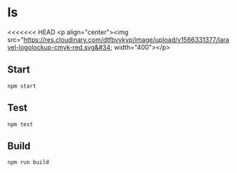 # ls

&lt;&lt;&lt;&lt;&lt;&lt;&lt; HEAD &lt;p align=&#34;center&#34;&gt;&lt;img src=&#34;https://res.cloudinary.com/dtfbvvkyp/image/upload/v1566331377/laravel-logolockup-cmyk-red.svg&#34; width=&#34;400&#34;&gt;&lt;/p&gt;

## Start

```
npm start
```

## Test

```
npm test
```

## Build

```
npm run build
```